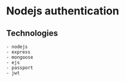# Nodejs authentication

## Technologies
    - nodejs
    - express
    - mongoose
    - ejs
    - passport
    - jwt
    